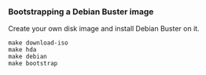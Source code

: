 ### Bootstrapping a Debian Buster image

Create your own disk image and install Debian Buster on it.

```
make download-iso
make hda
make debian
make bootstrap
```
